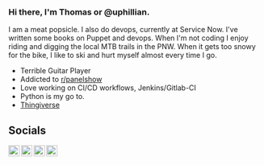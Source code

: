### Hi there, I'm Thomas or @uphillian.
I am a meat popsicle.  I also do devops, currently at Service Now.  I've
written some books on Puppet and devops.  When I'm not coding I enjoy riding
and digging the local MTB trails in the PNW.  When it gets too snowy for the
bike, I like to ski and hurt myself almost every time I go.

* Terrible Guitar Player
* Addicted to [r/panelshow](https://reddit.com/r/panelshow)
* Love working on CI/CD workflows, Jenkins/Gitlab-CI
* Python is my go to.
* [Thingiverse](https://www.thingiverse.com/uphillian/designs)

## Socials

[<img align="left" alt="ramblings" width="22px" src="https://cdn.cdnlogo.com/logos/d/92/drupal.svg" />][ramblings]
[<img align="left" alt="@uphillian | Twitter" width="22px" src="https://cdn.cdnlogo.com/logos/t/96/twitter-icon.svg" />][twitter]
[<img align="left" alt="@uphillian | LinkedIn" width="22px" src="https://cdn.cdnlogo.com/logos/l/66/linkedin-icon.svg" />][linkedin]
[<img align="left" alt="Thomas Uphill | Amazon" width="22px" src="https://cdn.cdnlogo.com/logos/a/1/amazon-icon.svg" />][amazon]



[ramblings]: https://ramblings.narrabilis.com
[linkedin]: https://www.linkedin.com/in/thomasuphill/
[twitter]: https://twitter.com/uphillian
[amazon]: https://www.amazon.com/Thomas-Uphill/e/B00MTDCMLQ
